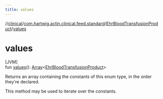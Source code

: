 ```yaml
---
title: values
---
```

//[clinical](../../../index.html)/[com.hartwig.actin.clinical.feed.standard](../index.html)/[EhrBloodTransfusionProduct](index.html)/[values](values.html)



# values



[JVM]\
fun [values](values.html)(): [Array](https://kotlinlang.org/api/latest/jvm/stdlib/kotlin/-array/index.html)&lt;[EhrBloodTransfusionProduct](index.html)&gt;



Returns an array containing the constants of this enum type, in the order they're declared.



This method may be used to iterate over the constants.




